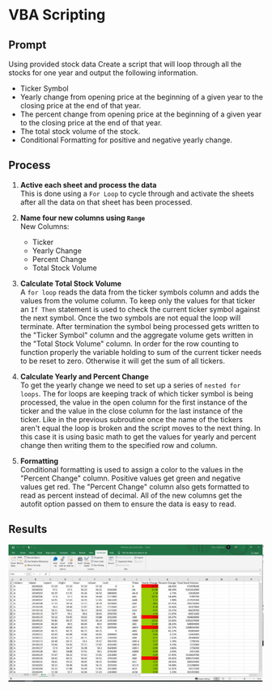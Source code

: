 # VBA Scripting

## Prompt
Using provided stock data Create a script that will loop through all the stocks for one year and output the following information.
* Ticker Symbol
* Yearly change from opening price at the beginning of a given year to the closing price at the end of that year.
* The percent change from opening price at the beginning of a given year to the closing price at the end of that year.
* The total stock volume of the stock.
* Conditional Formatting for positive and negative yearly change.

## Process
1. **Active each sheet and process the data**   
This is done using a `For Loop` to cycle through and activate the sheets after all the data on that sheet has been processed.  

2. **Name four new columns using `Range`**  
  New Columns:
    * Ticker
    * Yearly Change
    * Percent Change
    * Total Stock Volume  
    
3. **Calculate Total Stock Volume**  
A `for loop` reads the data from the ticker symbols column and adds the values from the volume column. To keep only the values for that ticker an `If Then` statement is used to check the current ticker symbol against the next symbol. Once the two symbols are not equal the loop will terminate. After termination the symbol being processed gets written to the "Ticker Symbol" column and the aggregate volume gets written in the "Total Stock Volume" column. In order for the row counting to function properly the variable holding to sum of the current ticker needs to be reset to zero. Otherwise it will get the sum of all tickers.

4. **Calculate Yearly and Percent Change**  
To get the yearly change we need to set up a series of `nested for loops`. The for loops are keeping track of which ticker symbol is being processed, the value in the open column for the first instance of the ticker and the value in the close column for the last instance of the ticker. Like in the previous subroutine once the name of the tickers aren't equal the loop is broken and the script moves to the next thing. In this case it is using basic math to get the values for yearly and percent change then writing them to the specified row and column.

5. **Formatting**  
Conditional formatting is used to assign a color to the values in the "Percent Change" column. Positive values get green and negative values get red. The "Percent Change" column also gets formatted to read as percent instead of decimal. All of the new columns get the autofit option passed on them to ensure the data is easy to read.

## Results
<img src="/images/2014 _Stock_Data_VBA.jpg" height="auto">





